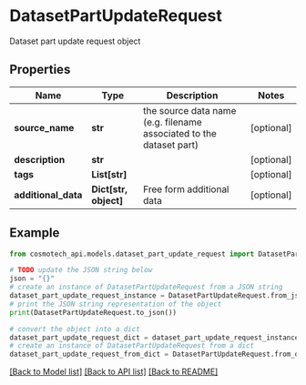 # DatasetPartUpdateRequest

Dataset part update request object

## Properties

Name | Type | Description | Notes
------------ | ------------- | ------------- | -------------
**source_name** | **str** | the source data name (e.g. filename associated to the dataset part) | [optional] 
**description** | **str** |  | [optional] 
**tags** | **List[str]** |  | [optional] 
**additional_data** | **Dict[str, object]** | Free form additional data | [optional] 

## Example

```python
from cosmotech_api.models.dataset_part_update_request import DatasetPartUpdateRequest

# TODO update the JSON string below
json = "{}"
# create an instance of DatasetPartUpdateRequest from a JSON string
dataset_part_update_request_instance = DatasetPartUpdateRequest.from_json(json)
# print the JSON string representation of the object
print(DatasetPartUpdateRequest.to_json())

# convert the object into a dict
dataset_part_update_request_dict = dataset_part_update_request_instance.to_dict()
# create an instance of DatasetPartUpdateRequest from a dict
dataset_part_update_request_from_dict = DatasetPartUpdateRequest.from_dict(dataset_part_update_request_dict)
```
[[Back to Model list]](../README.md#documentation-for-models) [[Back to API list]](../README.md#documentation-for-api-endpoints) [[Back to README]](../README.md)


